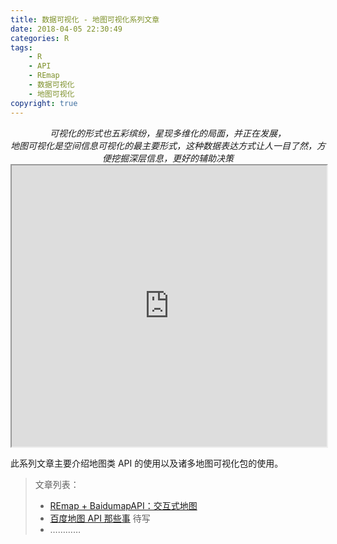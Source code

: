 ```yaml
---
title: 数据可视化 - 地图可视化系列文章
date: 2018-04-05 22:30:49
categories: R
tags: 
    - R
    - API
    - REmap
    - 数据可视化
    - 地图可视化
copyright: true
---
```


<center><i> 
    可视化的形式也五彩缤纷，星现多维化的局面，并正在发展，<br />地图可视化是空间信息可视化的最主要形式，这种数据表达方式让人一目了然，方便挖掘深层信息，更好的辅助决策
</i></center>
<iframe height="450" src="http://lchiffon.github.io/REmap/REmapExamples/demo1.html" width="100%"></iframe>

<!--more-->


此系列文章主要介绍地图类 API 的使用以及诸多地图可视化包的使用。

> 文章列表：
> * [REmap + BaidumapAPI：交互式地图](http://pgitmm68m.bkt.clouddn.com/intro.html)
> * [百度地图 API 那些事]()  待写
> * …………